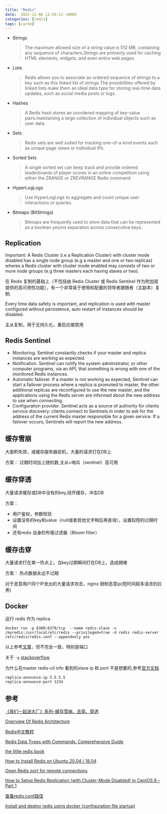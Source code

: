 ```yaml
---
title: "Redis"
date:  2021-12-06 11:56:12 +0800
categories: [redis]
tags: [cache]
---
```



* Strings
  > The maximum allowed size of a string value is 512 MB, containing any sequence of characters.Strings are primarily used for caching HTML elements, widgets, and even entire web pages.

* Lists
  > Redis allows you to associate an ordered sequence of strings to a key such as this linked list of strings.The possibilities offered by linked lists make them an ideal data type for storing real-time data updates, such as social media posts or logs.

* Hashes
  > A Redis hash stores an unordered mapping of key-value pairs.maintaining a large collection of individual objects such as user data.

* Sets
  > Redis sets are well suited for tracking one-of-a-kind events such as unique page views or individual IPs.

* Sorted Sets
  > A single sorted set can keep track and provide ordered leaderboards of player scores in an online competition using either the ZRANGE or ZREVRANGE Redis command.

* HyperLogLogs
  >  Use HyperLogLogs to aggregate and count unique user interactions or queries.

* Bitmaps (BitStrings)
  > Bitmaps are frequently used to store data that can be represented as a boolean yes/no separation across consecutive keys.

## Replication

Important: A Redis Cluster (i.e a Replication Cluster) with cluster mode disabled has a single node group (e.g a master and one or two replicas) wheres a Redis cluster with cluster mode enabled may consists of two or more node groups (e.g three masters each having slaves or two).

在 Redis 复制的基础上（不包括由 Redis Cluster 或 Redis Sentinel 作为附加层提供的高可用性功能），有一个非常易于使用和配置的领导者跟随者（主副本）复制.



Every time data safety is important, and replication is used with master configured without persistence, auto restart of instances should be disabled.

主从复制，用于无持久化，重启应被禁用

## Redis Sentinel

* Monitoring. Sentinel constantly checks if your master and replica instances are working as expected.
* Notification. Sentinel can notify the system administrator, or other computer programs, via an API, that something is wrong with one of the monitored Redis instances.
* Automatic failover. If a master is not working as expected, Sentinel can start a failover process where a replica is promoted to master, the other additional replicas are reconfigured to use the new master, and the applications using the Redis server are informed about the new address to use when connecting.
* Configuration provider. Sentinel acts as a source of authority for clients service discovery: clients connect to Sentinels in order to ask for the address of the current Redis master responsible for a given service. If a failover occurs, Sentinels will report the new address.


## 缓存雪崩

大面积失效，或缓存服务器宕机，大量的请求打在DB上

方案： 过期时间加上随机数,主从+哨兵（sentinel）高可用

## 缓存穿透

大量请求缓存或DB中没有的key,绕开缓存，冲击DB

方案：

  * 用户鉴权，参数校验
  * 设置没有的key和value（null或者其他文字稍后再查询），设置较短的过期时间
  * 还有redis 自身的布隆过滤器（Bloom filter）

## 缓存击穿

大量请求打在某一热点上，当key过期瞬间打在DB上，造成拥堵

方案： 热点数据永远不过期


对于恶意用户同个IP发出的大量请求攻击，nginx 限制恶意ip(短时间超多请求的拉黑)


## Docker

运行 redis 作为 replica

```docker
docker run -p 6380:6379/tcp  --name redis-slave -v /myredis:/usr/local/etc/redis --privileged=true -d redis redis-server /etc/redis/redis.conf --appendonly yes
```
以上参考[文章](https://developpaper.com/install-and-deploy-redis-using-docker-configuration-file-startup/)，但不完全一致，特别是端口

关于 `-p` [stackoverflow](https://stackoverflow.com/questions/55171688/cant-connect-to-docker-redis-container-from-the-host-using-stackexchange-redis)

为什么在master redis-cli info 看到的slave ip 和 port 不是想要的,参考[官方文档](https://redis.io/topics/replication)

```docker
replica-announce-ip 5.5.5.5
replica-announce-port 1234
```
## 参考

[《我们一起进大厂》系列-缓存雪崩、击穿、穿透](https://juejin.cn/post/6844903986475057165)

[Overview Of Redis Architecture](http://qnimate.com/overview-of-redis-architecture/)

[Redis中文教程](https://www.redis.com.cn/tutorial.html)

[Redis Data Types with Commands: Comprehensive Guide](https://phoenixnap.com/kb/redis-data-types-with-commands)

[the little redis book](https://github.com/karlseguin/the-little-redis-book)

[How to Install Redis on Ubuntu 20.04 / 18.04](https://phoenixnap.com/kb/install-redis-on-ubuntu-20-04)

[Open Redis port for remote connections](https://stackoverflow.com/questions/19091087/open-redis-port-for-remote-connections)

[How to Setup Redis Replication (with Cluster-Mode Disabled) in CentOS 8 – Part 1](https://www.tecmint.com/setup-redis-replication-in-centos-8/)

[查看redis.conf路径](https://www.yisu.com/ask/5627.html)

[Install and deploy redis using docker (configuration file startup)](https://developpaper.com/install-and-deploy-redis-using-docker-configuration-file-startup/)


